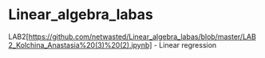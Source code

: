 # Linear_algebra_labas
LAB2[https://github.com/netwasted/Linear_algebra_labas/blob/master/LAB2_Kolchina_Anastasia%20(3)%20(2).ipynb] - Linear regression
